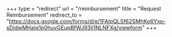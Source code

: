 +++
type = "redirect"
url = "/reimbursement"
title = "Request Reimbursement"
redirect_to = "https://docs.google.com/forms/d/e/1FAIpQLSf62SMhKo6Yxp-sDidwMHaIq1p0huvGEupBfWJ93Ii1NLNFXg/viewform"
+++
